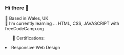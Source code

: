 ### Hi there 👋

🐲 Based in Wales, UK<br>
🌱 I’m currently learning ... HTML, CSS, JAVASCRIPT with freeCodeCamp.org<br>
<ul>📖 Certifications:</ul>
  <li src="https://www.freecodecamp.org/certification/fcc3ec99f0b-3bcb-4736-a49a-ae1c664f3f44/responsive-web-design">Responsive Web Design</li>




<!--
**d-wescott/d-wescott** is a ✨ _special_ ✨ repository because its `README.md` (this file) appears on your GitHub profile.

Here are some ideas to get you started:

- 🔭 I’m currently working on ...
- 🌱 I’m currently learning ...
- 👯 I’m looking to collaborate on ...
- 🤔 I’m looking for help with ...
- 💬 Ask me about ...
- 📫 How to reach me: ...
- 😄 Pronouns: ...
- ⚡ Fun fact: ...
-->
